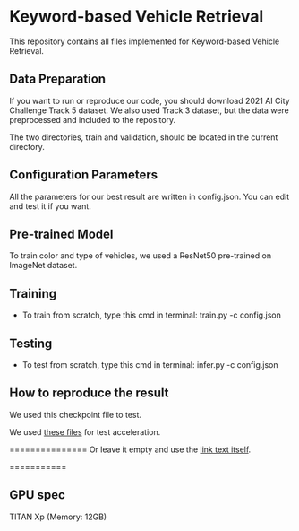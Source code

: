 # Keyword-based Vehicle Retrieval
This repository contains all files implemented for Keyword-based Vehicle Retrieval.

## Data Preparation
If you want to run or reproduce our code, you should download 2021 AI City Challenge Track 5 dataset.
We also used Track 3 dataset, but the data were preprocessed and included to the repository.

The two directories, train and validation, should be located in the current directory.

## Configuration Parameters
All the parameters for our best result are written in config.json.
You can edit and test it if you want.

## Pre-trained Model 
To train color and type of vehicles, we used a ResNet50 pre-trained on ImageNet dataset.

## Training
* To train from scratch, type this cmd in terminal: train.py -c config.json

## Testing
* To test from scratch, type this cmd in terminal: infer.py -c config.json

## How to reproduce the result
We used this checkpoint file to test.

[this checkpoint file]: https://drive.google.com/file/d/1pbfMF7n5Jgnz-jT2C6OFbCFAJFyumrCu/view?usp=sharing

We used [these files] for test acceleration.

[these files]: https://drive.google.com/file/d/1rPw-lKdJgaqtvUEcECXBMZl_UiWY3fpJ/view?usp=sharing

===============
Or leave it empty and use the [link text itself].

[link text itself]: http://www.reddit.com

===========

## GPU spec
TITAN Xp (Memory: 12GB)


